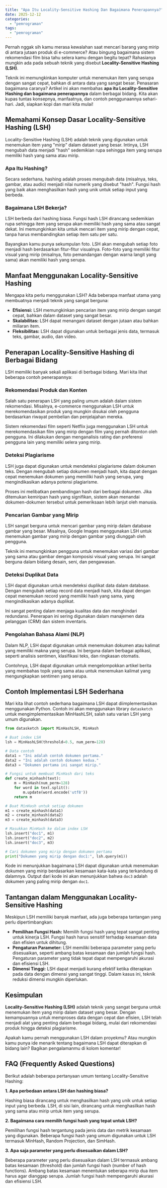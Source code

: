 ```yaml
---
title: "Apa Itu Locality-Sensitive Hashing Dan Bagaimana Penerapannya?"
date: 2025-12-12
categories: 
  - "pemrograman"
tags: 
  - "pemrograman"
---
```


Pernah nggak sih kamu merasa kewalahan saat mencari barang yang mirip di antara jutaan produk di e-commerce? Atau bingung bagaimana sistem rekomendasi film bisa tahu selera kamu dengan begitu tepat? Rahasianya mungkin ada pada sebuah teknik yang disebut **Locality-Sensitive Hashing (LSH)**.

Teknik ini memungkinkan komputer untuk menemukan item yang serupa dengan sangat cepat, bahkan di antara data yang sangat besar. Penasaran bagaimana caranya? Artikel ini akan membahas **apa itu Locality-Sensitive Hashing dan bagaimana penerapannya** dalam berbagai bidang. Kita akan kupas tuntas konsepnya, manfaatnya, dan contoh penggunaannya sehari-hari. Jadi, siapkan kopi dan mari kita mulai!

## Memahami Konsep Dasar Locality-Sensitive Hashing (LSH)

Locality-Sensitive Hashing (LSH) adalah teknik yang digunakan untuk menemukan item yang "mirip" dalam dataset yang besar. Intinya, LSH mengubah data menjadi "hash" sedemikian rupa sehingga item yang serupa memiliki hash yang sama atau mirip.

### Apa Itu Hashing?

Secara sederhana, hashing adalah proses mengubah data (misalnya, teks, gambar, atau audio) menjadi nilai numerik yang disebut "hash". Fungsi hash yang baik akan menghasilkan hash yang unik untuk setiap input yang berbeda.

### Bagaimana LSH Bekerja?

LSH berbeda dari hashing biasa. Fungsi hash LSH dirancang sedemikian rupa sehingga item yang serupa akan memiliki hash yang sama atau sangat dekat. Ini memungkinkan kita untuk mencari item yang mirip dengan cepat, tanpa harus membandingkan setiap item satu per satu.

Bayangkan kamu punya sekumpulan foto. LSH akan mengubah setiap foto menjadi hash berdasarkan fitur-fitur visualnya. Foto-foto yang memiliki fitur visual yang mirip (misalnya, foto pemandangan dengan warna langit yang sama) akan memiliki hash yang serupa.

## Manfaat Menggunakan Locality-Sensitive Hashing

Mengapa kita perlu menggunakan LSH? Ada beberapa manfaat utama yang membuatnya menjadi teknik yang sangat berguna:

- **Efisiensi:** LSH memungkinkan pencarian item yang mirip dengan sangat cepat, bahkan dalam dataset yang sangat besar.
- **Skalabilitas:** LSH dapat menangani dataset dengan jutaan atau bahkan miliaran item.
- **Fleksibilitas:** LSH dapat digunakan untuk berbagai jenis data, termasuk teks, gambar, audio, dan video.

## Penerapan Locality-Sensitive Hashing di Berbagai Bidang

LSH memiliki banyak sekali aplikasi di berbagai bidang. Mari kita lihat beberapa contoh penerapannya:

### Rekomendasi Produk dan Konten

Salah satu penerapan LSH yang paling umum adalah dalam sistem rekomendasi. Misalnya, e-commerce menggunakan LSH untuk merekomendasikan produk yang mungkin disukai oleh pengguna berdasarkan riwayat pembelian dan penjelajahan mereka.

Sistem rekomendasi film seperti Netflix juga menggunakan LSH untuk merekomendasikan film yang mirip dengan film yang pernah ditonton oleh pengguna. Ini dilakukan dengan menganalisis rating dan preferensi pengguna lain yang memiliki selera yang mirip.

### Deteksi Plagiarisme

LSH juga dapat digunakan untuk mendeteksi plagiarisme dalam dokumen teks. Dengan mengubah setiap dokumen menjadi hash, kita dapat dengan cepat menemukan dokumen yang memiliki hash yang serupa, yang mengindikasikan adanya potensi plagiarisme.

Proses ini melibatkan pembandingan hash dari berbagai dokumen. Jika ditemukan kemiripan hash yang signifikan, sistem akan menandai dokumen-dokumen tersebut untuk pemeriksaan lebih lanjut oleh manusia.

### Pencarian Gambar yang Mirip

LSH sangat berguna untuk mencari gambar yang mirip dalam database gambar yang besar. Misalnya, Google Images menggunakan LSH untuk menemukan gambar yang mirip dengan gambar yang diunggah oleh pengguna.

Teknik ini memungkinkan pengguna untuk menemukan variasi dari gambar yang sama atau gambar dengan komposisi visual yang serupa. Ini sangat berguna dalam bidang desain, seni, dan pengawasan.

### Deteksi Duplikat Data

LSH dapat digunakan untuk mendeteksi duplikat data dalam database. Dengan mengubah setiap record data menjadi hash, kita dapat dengan cepat menemukan record yang memiliki hash yang sama, yang mengindikasikan adanya duplikat.

Ini sangat penting dalam menjaga kualitas data dan menghindari redundansi. Penerapan ini sering digunakan dalam manajemen data pelanggan (CRM) dan sistem inventaris.

### Pengolahan Bahasa Alami (NLP)

Dalam NLP, LSH dapat digunakan untuk menemukan dokumen atau kalimat yang memiliki makna yang serupa. Ini berguna dalam berbagai aplikasi, seperti analisis sentimen, klasifikasi teks, dan ringkasan otomatis.

Contohnya, LSH dapat digunakan untuk mengelompokkan artikel berita yang membahas topik yang sama atau untuk menemukan kalimat yang mengungkapkan sentimen yang serupa.

## Contoh Implementasi LSH Sederhana

Mari kita lihat contoh sederhana bagaimana LSH dapat diimplementasikan menggunakan Python. Contoh ini akan menggunakan library `datasketch` untuk mengimplementasikan MinHashLSH, salah satu varian LSH yang umum digunakan.

```python
from datasketch import MinHashLSH, MinHash

# Buat index LSH
lsh = MinHashLSH(threshold=0.5, num_perm=128)

# Data contoh
data1 = "Ini adalah contoh dokumen pertama."
data2 = "Ini adalah contoh dokumen kedua."
data3 = "Dokumen pertama ini sangat mirip."

# Fungsi untuk membuat MinHash dari teks
def create_minhash(text):
    m = MinHash(num_perm=128)
    for word in text.split():
        m.update(word.encode('utf8'))
    return m

# Buat MinHash untuk setiap dokumen
m1 = create_minhash(data1)
m2 = create_minhash(data2)
m3 = create_minhash(data3)

# Masukkan MinHash ke dalam index LSH
lsh.insert("doc1", m1)
lsh.insert("doc2", m2)
lsh.insert("doc3", m3)

# Cari dokumen yang mirip dengan dokumen pertama
print("Dokumen yang mirip dengan doc1:", lsh.query(m1))
```

Kode ini menunjukkan bagaimana LSH dapat digunakan untuk menemukan dokumen yang mirip berdasarkan kesamaan kata-kata yang terkandung di dalamnya. Output dari kode ini akan menunjukkan bahwa `doc3` adalah dokumen yang paling mirip dengan `doc1`.

## Tantangan dalam Menggunakan Locality-Sensitive Hashing

Meskipun LSH memiliki banyak manfaat, ada juga beberapa tantangan yang perlu dipertimbangkan:

- **Pemilihan Fungsi Hash:** Memilih fungsi hash yang tepat sangat penting untuk kinerja LSH. Fungsi hash harus sensitif terhadap kesamaan data dan efisien untuk dihitung.
- **Pengaturan Parameter:** LSH memiliki beberapa parameter yang perlu disesuaikan, seperti ambang batas kesamaan dan jumlah fungsi hash. Pengaturan parameter yang tidak tepat dapat mempengaruhi akurasi dan efisiensi LSH.
- **Dimensi Tinggi:** LSH dapat menjadi kurang efektif ketika diterapkan pada data dengan dimensi yang sangat tinggi. Dalam kasus ini, teknik reduksi dimensi mungkin diperlukan.

## Kesimpulan

**Locality-Sensitive Hashing (LSH)** adalah teknik yang sangat berguna untuk menemukan item yang mirip dalam dataset yang besar. Dengan kemampuannya untuk memproses data dengan cepat dan efisien, LSH telah menjadi alat yang penting dalam berbagai bidang, mulai dari rekomendasi produk hingga deteksi plagiarisme.

Apakah kamu pernah menggunakan LSH dalam proyekmu? Atau mungkin kamu punya ide menarik tentang bagaimana LSH dapat diterapkan di bidang lain? Bagikan pengalamanmu di kolom komentar!

## FAQ (Frequently Asked Questions)

Berikut adalah beberapa pertanyaan umum tentang Locality-Sensitive Hashing:

**1\. Apa perbedaan antara LSH dan hashing biasa?**

Hashing biasa dirancang untuk menghasilkan hash yang unik untuk setiap input yang berbeda. LSH, di sisi lain, dirancang untuk menghasilkan hash yang sama atau mirip untuk item yang serupa.

**2\. Bagaimana cara memilih fungsi hash yang tepat untuk LSH?**

Pemilihan fungsi hash tergantung pada jenis data dan metrik kesamaan yang digunakan. Beberapa fungsi hash yang umum digunakan untuk LSH termasuk MinHash, Random Projection, dan SimHash.

**3\. Apa saja parameter yang perlu disesuaikan dalam LSH?**

Beberapa parameter yang perlu disesuaikan dalam LSH termasuk ambang batas kesamaan (threshold) dan jumlah fungsi hash (number of hash functions). Ambang batas kesamaan menentukan seberapa mirip dua item harus agar dianggap serupa. Jumlah fungsi hash mempengaruhi akurasi dan efisiensi LSH.
